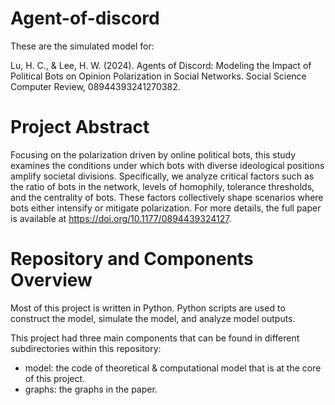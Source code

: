 # Agent-of-discord

These are the simulated model for: 

Lu, H. C., & Lee, H. W. (2024). Agents of Discord: Modeling the Impact of Political Bots on Opinion Polarization in Social Networks. Social Science Computer Review, 08944393241270382.

# Project Abstract

Focusing on the polarization driven by online political bots, this study examines the conditions under which bots with diverse ideological positions amplify societal divisions. Specifically, we analyze critical factors such as the ratio of bots in the network, levels of homophily, tolerance thresholds, and the centrality of bots. These factors collectively shape scenarios where bots either intensify or mitigate polarization. For more details, the full paper is available at https://doi.org/10.1177/0894439324127.

# Repository and Components Overview

Most of this project is written in Python. Python scripts are used to construct the model, simulate the model, and analyze model outputs.
 
This project had three main components that can be found in different subdirectories within this repository:

- model: the code of theoretical & computational model that is at the core of this project.
- graphs: the graphs in the paper.

